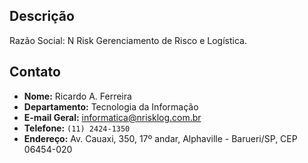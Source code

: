 ## Descrição
Razão Social: N Risk Gerenciamento de Risco e Logística.

## Contato
* **Nome:** Ricardo A. Ferreira
* **Departamento:** Tecnologia da Informação
* **E-mail Geral:** [informatica@nrisklog.com.br](informatica@nrisklog.com.br)
* **Telefone:** `(11) 2424-1350`
* **Endereço:** Av. Cauaxi, 350, 17º andar, Alphaville - Barueri/SP, CEP 06454-020
